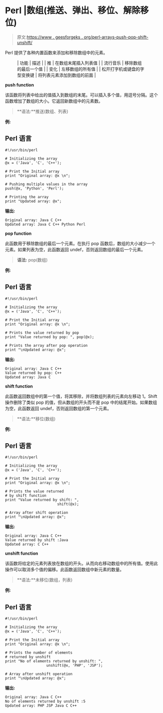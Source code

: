 # Perl |数组(推送、弹出、移位、解除移位)

> 原文:[https://www . geesforgeks . org/perl-arrays-push-pop-shift-unshift/](https://www.geeksforgeeks.org/perl-arrays-push-pop-shift-unshift/)

Perl 提供了各种内置函数来添加和移除数组中的元素。

<figure class="table">

| 功能 | 描述 |
| 推 | 在数组末尾插入列表值 |
| 流行音乐 | 移除数组的最后一个值 |
| 变化 | 左移数组的所有值 |
| 松开打字机或键盘的字型变换键 | 将列表元素添加到数组的前面 |

</figure>

**push function**

该函数将列表中给出的值插入到数组的末尾。可以插入多个值，用逗号分隔。这个函数增加了数组的大小。它返回新数组中的元素数。

> **语法:**推送(数组、列表)

**例:**

## Perl 语言

```
#!/usr/bin/perl

# Initializing the array
@x = ('Java', 'C', 'C++');

# Print the Initial array
print "Original array: @x \n";

# Pushing multiple values in the array
push(@x, 'Python', 'Perl');

# Printing the array
print "Updated array: @x";
```

**输出:**

```
Original array: Java C C++ 
Updated array: Java C C++ Python Perl
```

**pop function**

此函数用于移除数组的最后一个元素。在执行 pop 函数后，数组的大小减少一个元素。如果列表为空，此函数返回 undef，否则返回数组的最后一个元素。

> **语法:** pop(数组)

**例:**

## Perl 语言

```
#!/usr/bin/perl

# Initializing the array
@x = ('Java', 'C', 'C++');

# Print the Initial array
print "Original array: @x \n";

# Prints the value returned by pop
print "Value returned by pop: ", pop(@x);

# Prints the array after pop operation
print "\nUpdated array: @x";
```

**输出:**

```
Original array: Java C C++ 
Value returned by pop: C++
Updated array: Java C
```

**shift function**

此函数返回数组中的第一个值，将其移除，并将数组列表的元素向左移动 1。Shift 操作删除了类似 pop 的值，但从数组的开头而不是 pop 中的结尾开始。如果数组为空，此函数返回 undef，否则返回数组的第一个元素。

> **语法:**移位(数组)

**例:**

## Perl 语言

```
#!/usr/bin/perl

# Initializing the array
@x = ('Java', 'C', 'C++');

# Print the Initial array
print "Original array: @x \n";

# Prints the value returned
# by shift function
print "Value returned by shift: ",
                        shift(@x);

# Array after shift operation
print "\nUpdated array: @x";
```

**输出:**

```
Original array: Java C C++ 
Value returned by shift :Java
Updated array: C C++
```

**unshift function**

该函数将给定的元素列表放在数组的开头。从而向右移动数组中的所有值。使用此操作可以取消多个值的偏移。此函数返回数组中新元素的数量。

> **语法:**未移位(数组，列表)

**例:**

## Perl 语言

```
#!/usr/bin/perl

# Initializing the array
@x = ('Java', 'C', 'C++');

# Print the Initial array
print "Original array: @x \n";

# Prints the number of elements
# returned by unshift
print "No of elements returned by unshift: ",
                   unshift(@x, 'PHP', 'JSP');

# Array after unshift operation
print "\nUpdated array: @x";
```

**输出:**

```
Original array: Java C C++ 
No of elements returned by unshift :5
Updated array: PHP JSP Java C C++
```